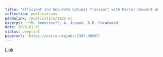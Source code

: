 ```yaml
---
title: "Efficient and Accurate Optimal Transport with Mirror Descent and Conjugate Gradients"
collection: publications
permalink: /publication/2025-ot
excerpt: '**M. Kemertas**, A. Jepson, A.M. Farahmand'
date: 2025-01-01
status: preprint
paperurl: 'https://arxiv.org/abs/2307.08507'
---
```

[Link](https://arxiv.org/abs/2307.08507)
